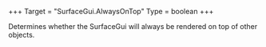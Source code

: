 +++
Target = "SurfaceGui.AlwaysOnTop"
Type = boolean
+++

Determines whether the SurfaceGui will always be rendered on top of other objects.